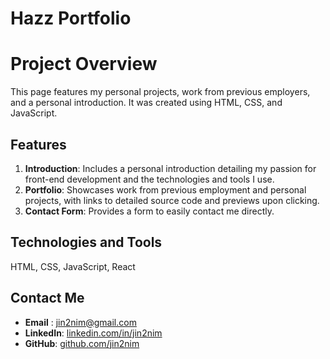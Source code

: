 # Hazz Portfolio

# Project Overview

This page features my personal projects, work from previous employers, and a personal introduction. It was created using HTML, CSS, and JavaScript.

## Features

1. **Introduction**: Includes a personal introduction detailing my passion for front-end development and the technologies and tools I use.
2. **Portfolio**: Showcases work from previous employment and personal projects, with links to detailed source code and previews upon clicking.
3. **Contact Form**: Provides a form to easily contact me directly.

## Technologies and Tools

HTML, CSS, JavaScript, React

## Contact Me

- **Email** : jin2nim@gmail.com
- **LinkedIn**: [linkedin.com/in/jin2nim](https://www.linkedin.com/in/jin2nim)
- **GitHub**: [github.com/jin2nim](https://github.com/jin2nim)
